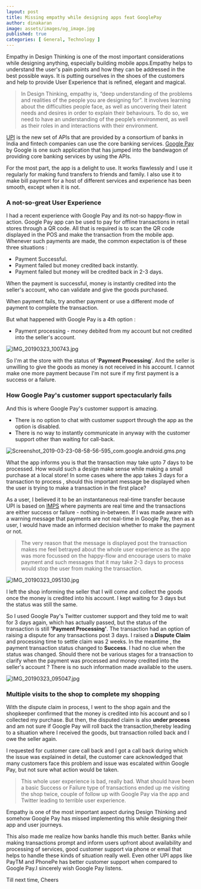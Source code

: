 ```yaml
---
layout: post
title: Missing empathy while designing apps feat GooglePay
author: dinakaran
image: assets/images/og_image.jpg
published: true
categories: [ General, Technology ]
---
```

Empathy in Design Thinking is one of the most important considerations while designing anything, especially building mobile apps.Empathy helps to understand the user's pain points and how they can be addressed in the best possible ways. It is putting ourselves in the shoes of the customers and help to provide User Experience that is refined, elegant and magical.

> In Design Thinking, empathy is, “deep understanding of the problems and realities of the people you are designing for”. It involves learning about the difficulties people face, as well as uncovering their latent needs and desires in order to explain their behaviours. To do so, we need to have an understanding of the people’s environment, as well as their roles in and interactions with their environment.


[UPI](https://www.npci.org.in/product-overview/upi-product-overview) is the new set of APIs that are provided by a consortium of banks in India and fintech companies can use the core banking services. [Google Pay](https://pay.google.com/intl/en_in/about/) by Google is one such application that has jumped into the bandwagon of providing core banking services by using the APIs.

For the most part, the app is a delight to use. It works flawlessly and I use it regularly for making fund transfers to friends and family. I also use it to make bill payment for a host of different services and experience has been smooth, except when it is not.

### A not-so-great User Experience 

I had a recent experience with Google Pay and its not-so happy-flow in action. Google Pay app can be used to pay for offline transactions in retail stores through a QR code. All that is required is to scan the QR code displayed in the POS and make the transaction from the mobile app. Whenever such payments are made, the common expectation is of these three situations :

- Payment Successful. 
- Payment failed but money credited back instantly. 
- Payment failed but money will be credited back in 2-3 days.


When the payment is successful, money is instantly credited into the seller's account, who can validate and give the goods purchased.

When payment fails, try another payment or use a different mode of payment to complete the transaction. 

But what happened with Google Pay is a 4th option :

- Payment processing - money debited from my account but not credited into the seller's account.

![IMG_20190323_100743.jpg]({{site.baseurl}}/assets/images/IMG_20190323_100743.jpg)


So I'm at the store with the status of '**Payment Processing**'. And the seller is unwilling to give the goods as money is not received in his account. I cannot make one more payment because I'm not sure if my first payment is a success or a failure.

### How Google Pay's customer support spectacularly fails

And this is where Google Pay's customer support is amazing. 

- There is no option to chat with customer support through the app as the option is disabled.
- There is no way to instantly communicate in anyway with the customer support other than waiting for call-back.

![Screenshot_2019-03-23-08-58-56-595_com.google.android.gms.png]({{site.baseurl}}/assets/images/Screenshot_2019-03-23-08-58-56-595_com.google.android.gms.png)


What the app informs you is that the transaction may take upto 7 days to be processed. How would such a design make sense while making a small purchase at a local store! In some cases where the app takes 3 days for a transaction to process , should this important message be displayed when the user is trying to make a transaction in the first place?

As a user, I believed it to be an instantaneous real-time transfer because UPI is based on [IMPS](https://en.wikipedia.org/wiki/Immediate_Payment_Service) where payments are real time and the transactions are either success or failure - nothing in-between. If I was made aware with a warning message that payments are not real-time in Google Pay, then as a user, I would have made an informed decision whether to make the payment or not. 

> The very reason that the message is displayed post the transaction makes me feel betrayed about the whole user experience as the app was more focussed on the happy-flow and encourage users to make payment and such messages that it may take 2-3 days to process would stop the user from making the transaction.

![IMG_20190323_095130.jpg]({{site.baseurl}}/assets/images/IMG_20190323_095130.jpg)


I left the shop informing the seller that I will come and collect the goods once the money is credited into his account. I kept waiting for 3 days but the status was still the same. 

So I used Google Pay's Twitter customer support and they told me to wait for 3 days again, which has actually passed, but the status of the transaction is still **'Payment Processing'**. The transaction had an option of raising a dispute for any transactions post 3 days. I raised a **Dispute Claim** and processing time to settle claim was 2 weeks. In the meantime , the payment transaction status changed to **Success**. I had no clue when the status was changed. Should there not be various stages for a transaction to clarify when the payment was processed and money credited into the seller's account ? There is no such information made available to the users.

![IMG_20190323_095047.jpg]({{site.baseurl}}/assets/images/IMG_20190323_095047.jpg)


### Multiple visits to the shop to complete my shopping

With the dispute claim in  process, I went to the shop again and the shopkeeper confirmed that the money is credited into his account and so I collected my purchase. But then, the disputed claim is also **under process** and am not sure if Google Pay will roll back the transaction,thereby leading to a situation where I received the goods, but transaction rolled back and I owe the seller again.

I requested for customer care call back and I got a call back during which the issue was explained in detail, the customer care acknowledged that many customers face this problem and issue was escalated within Google Pay, but not sure what action would be taken.
> This whole user experience is bad, really bad. What should have been a basic Success or Failure type of transactions ended up me visiting the shop twice, couple of follow up with Google Pay via the app and Twitter leading to terrible user experience.

Empathy is one of the most important aspect during Design Thinking and somehow Google Pay has missed implementing this while designing their app and user journeys. 

This also made me realize how banks handle this much better. Banks while making transactions prompt and inform users upfront about availability and processing of services, good customer support via phone or email that helps to handle these kinds of situation really well. Even other UPI apps like PayTM and PhonePe has better customer support when compared to Google Pay.I sincerely wish Google Pay listens.

Till next time, Cheers
